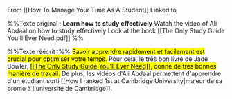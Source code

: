 From [[How To Manage Your Time As A Student]]
Linked to 

%%Texte original : **Learn how to study effectively**
Watch the video of Ali Abdaal on how to study effectively
Look at the book [[The Only Study Guide You'll Ever Need.pdf]] %%

%%Texte réécrit :%% <mark class="hltr-default">Savoir apprendre rapidement et facilement est crucial pour optimiser votre temps.</mark> Pour cela, le très bon livre de Jade Bowler, <mark class="hltr-default"><u>[[The Only Study Guide You'll Ever Need]]</u>, donne de très bonnes manière de travail.</mark> De plus, les vidéos d'Ali Abdaal permettent d'apprendre d'un étudiant sorti [[How I ranked 1st at Cambridge University|majeur de sa promo à l'université de Cambridge]].